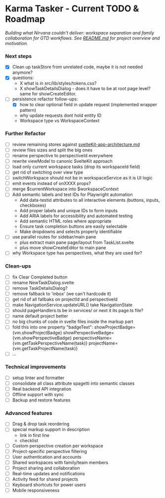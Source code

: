 # Karma Tasker - Current TODO & Roadmap

*Building what Nirvana couldn't deliver: workspace separation and family collaboration for GTD workflows.*
*See [README.md](./README.md) for project overview and motivation.*

### Next steps
- [X] Clean up taskStore from unrelated code, maybe it is not needed anymore?
- [X] questions:
  - X what is in src/lib/styles/tokens.css?
  - X showTaskDetailsDialog - does it have to be at root page level? same for showCreateEditor.
- [ ] persistence refactor follow-ups:
  - [x] how to clear optional field in update request (implemented wrapper pattern)
  - why update requests dont hold entity ID
  - Workspace type vs WorkspaceContext

### Further Refactor
- [ ] review remaining stores against [svelteKit-app-architecture.md](docs/svelteKit-app-architecture.md)
- [ ] review files sizes and split the big ones
- [ ] rename perspective to perspectiveId everywhere
- [ ] rewrite viewModel to canonic SvelteKit approach
- [ ] load only current workspace tasks (drop its workspaceId field)
- [ ] get rid of switching over view type
- [ ] switchWorkspace should not be in workspaceService as it is UI logic
- [ ] emit events instead of onXXXX props?
- [ ] merge $currentWorkspace into $workspaceContext
- [ ] Add semantic labels and test IDs for Playwright automation
  - Add data-testid attributes to all interactive elements (buttons, inputs, checkboxes)
  - Add proper labels and unique IDs to form inputs
  - Add ARIA labels for accessibility and automated testing
  - Add semantic HTML roles where appropriate
  - Ensure task completion buttons are easily selectable
  - Make dropdowns and selects properly identifiable
- [ ] use parallel routes for sidebar/main pane
   - plus extract main pane page/layout from TaskList.svelte
   - plus move showCreateEditor to main pane
- [ ] why Workspace type has perspectives, what they are used for?

### Clean-ups
- [ ] fix Clear Completed button
- [ ] rename NewTaskDialog.svelte
- [ ] remove TaskDetailsDialog?
- [ ] remove fallback to 'inbox' (we can't hardcode it)
- [ ] get rid of all fallbaks on projectId and perspectiveId
- [ ] make NavigationService.updateURL() take NavigationState
- [ ] should pageHandlers.ts be in services/ or next it its page.ts file?
- [ ] name default project better
- [ ] no big chunks of code in svelte files inside the markup part
- [ ] fold this into one property "badgeText":
  showProjectBadge={vm.showProjectBadge}
  showPerspectiveBadge={vm.showPerspectiveBadge}
  perspectiveName={vm.getTaskPerspectiveName(task)}
  projectName={vm.getTaskProjectName(task)}
- [ ] ...

### Technical improvements
- [ ] setup linter and formatter
- [ ] consolidate all class attribute spagetti into semantic classes
- [ ] Real backend API integration
- [ ] Offline support with sync
- [ ] Backup and restore features

### Advanced features
- [ ] Drag & drop task reordering
- [ ] special markup support in description
  - link in first line
  - checklist
- [ ] Custom perspective creation per workspace
- [ ] Project-specific perspective filtering
- [ ] User authentication and accounts
- [ ] Shared workspaces with family/team members
- [ ] Project sharing and collaboration
- [ ] Real-time updates and notifications
- [ ] Activity feed for shared projects
- [ ] Keyboard shortcuts for power users
- [ ] Mobile responsiveness
